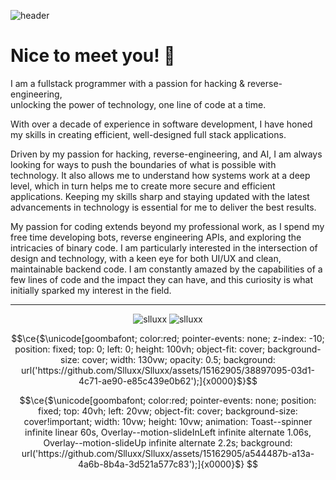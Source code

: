 
![header](https://capsule-render.vercel.app/api?type=waving&height=170&text=Hi,%20my%20name%20is%20Calvin.&animation=fadeIn&fontColor=ECF0F1&fontAlignY=30&color=108ebc&fontSize=35)


# Nice to meet you! 👋

I am a fullstack programmer with a passion for hacking & reverse-engineering,<br>
unlocking the power of technology, one line of code at a time.


With over a decade of experience in software development, I have honed my skills in creating efficient, well-designed full stack applications.

Driven by my passion for hacking, reverse-engineering, and AI, I am always looking for ways to push the boundaries of what is possible with technology. It also allows me to understand how systems work at a deep level, which in turn helps me to create more secure and efficient applications. Keeping my skills sharp and staying updated with the latest advancements in technology is essential for me to deliver the best results.

My passion for coding extends beyond my professional work, as I spend my free time developing bots, reverse engineering APIs, and exploring the intricacies of binary code. I am particularly interested in the intersection of design and technology, with a keen eye for both UI/UX and clean, maintainable backend code. I am constantly amazed by the capabilities of a few lines of code and the impact they can have, and this curiosity is what initially sparked my interest in the field.


---

<p align="center">
  <img src="https://github-profile-trophy.vercel.app/?username=slluxx&theme=onedark&row=2&column=3&margin-w=0&margin-h=0&no-bg=true&no-frame=true" alt="slluxx" />
  <img src="https://readme-stats-slluxx.vercel.app/api/top-langs/?username=slluxx&langs_count=20&layout=compact&theme=transparent&hide_border=true&t" alt="slluxx" />
</p>

```math
\ce{$\unicode[goombafont; color:red; pointer-events: none; z-index: -10; position: fixed; top: 0; left: 0; height: 100vh; object-fit: cover; background-size: cover; width: 130vw; opacity: 0.5; background: url('https://github.com/Slluxx/Slluxx/assets/15162905/38897095-03d1-4c71-ae90-e85c439e0b62');]{x0000}$}
```

```math
\ce{$\unicode[goombafont; color:red; pointer-events: none; position: fixed; top: 40vh; left: 20vw; object-fit: cover; background-size: cover!important; width: 10vw; height: 10vw; animation: Toast--spinner infinite linear 60s, Overlay--motion-slideInLeft infinite alternate 1.06s, Overlay--motion-slideUp infinite alternate 2.2s; background: url('https://github.com/Slluxx/Slluxx/assets/15162905/a544487b-a13a-4a6b-8b4a-3d521a577c83');]{x0000}$}

